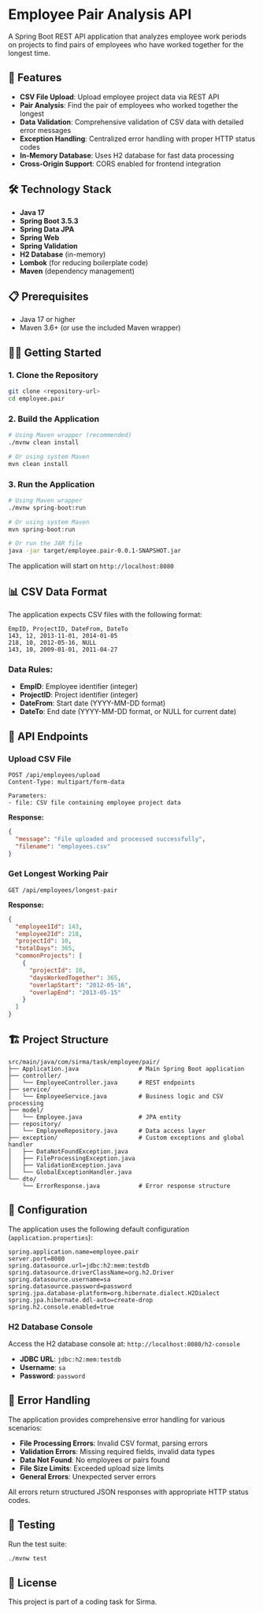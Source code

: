 # Employee Pair Analysis API

A Spring Boot REST API application that analyzes employee work periods on projects to find pairs of employees who have worked together for the longest time.

## 🚀 Features

- **CSV File Upload**: Upload employee project data via REST API
- **Pair Analysis**: Find the pair of employees who worked together the longest
- **Data Validation**: Comprehensive validation of CSV data with detailed error messages
- **Exception Handling**: Centralized error handling with proper HTTP status codes
- **In-Memory Database**: Uses H2 database for fast data processing
- **Cross-Origin Support**: CORS enabled for frontend integration

## 🛠️ Technology Stack

- **Java 17**
- **Spring Boot 3.5.3**
- **Spring Data JPA**
- **Spring Web**
- **Spring Validation**
- **H2 Database** (in-memory)
- **Lombok** (for reducing boilerplate code)
- **Maven** (dependency management)

## 📋 Prerequisites

- Java 17 or higher
- Maven 3.6+ (or use the included Maven wrapper)

## 🏃‍♂️ Getting Started

### 1. Clone the Repository
```bash
git clone <repository-url>
cd employee.pair
```

### 2. Build the Application
```bash
# Using Maven wrapper (recommended)
./mvnw clean install

# Or using system Maven
mvn clean install
```

### 3. Run the Application
```bash
# Using Maven wrapper
./mvnw spring-boot:run

# Or using system Maven
mvn spring-boot:run

# Or run the JAR file
java -jar target/employee.pair-0.0.1-SNAPSHOT.jar
```

The application will start on `http://localhost:8080`

## 📊 CSV Data Format

The application expects CSV files with the following format:
```
EmpID, ProjectID, DateFrom, DateTo
143, 12, 2013-11-01, 2014-01-05
218, 10, 2012-05-16, NULL
143, 10, 2009-01-01, 2011-04-27
```

### Data Rules:
- **EmpID**: Employee identifier (integer)
- **ProjectID**: Project identifier (integer)  
- **DateFrom**: Start date (YYYY-MM-DD format)
- **DateTo**: End date (YYYY-MM-DD format, or NULL for current date)

## 🔌 API Endpoints

### Upload CSV File
```http
POST /api/employees/upload
Content-Type: multipart/form-data

Parameters:
- file: CSV file containing employee project data
```

**Response:**
```json
{
  "message": "File uploaded and processed successfully",
  "filename": "employees.csv"
}
```

### Get Longest Working Pair
```http
GET /api/employees/longest-pair
```

**Response:**
```json
{
  "employee1Id": 143,
  "employee2Id": 218,
  "projectId": 10,
  "totalDays": 365,
  "commonProjects": [
    {
      "projectId": 10,
      "daysWorkedTogether": 365,
      "overlapStart": "2012-05-16",
      "overlapEnd": "2013-05-15"
    }
  ]
}
```

## 🏗️ Project Structure

```
src/main/java/com/sirma/task/employee/pair/
├── Application.java                 # Main Spring Boot application
├── controller/
│   └── EmployeeController.java      # REST endpoints
├── service/
│   └── EmployeeService.java         # Business logic and CSV processing
├── model/
│   └── Employee.java                # JPA entity
├── repository/
│   └── EmployeeRepository.java      # Data access layer
├── exception/                       # Custom exceptions and global handler
│   ├── DataNotFoundException.java
│   ├── FileProcessingException.java
│   ├── ValidationException.java
│   └── GlobalExceptionHandler.java
└── dto/
    └── ErrorResponse.java           # Error response structure
```

## 🔧 Configuration

The application uses the following default configuration (`application.properties`):

```properties
spring.application.name=employee.pair
server.port=8080
spring.datasource.url=jdbc:h2:mem:testdb
spring.datasource.driverClassName=org.h2.Driver
spring.datasource.username=sa
spring.datasource.password=password
spring.jpa.database-platform=org.hibernate.dialect.H2Dialect
spring.jpa.hibernate.ddl-auto=create-drop
spring.h2.console.enabled=true
```

### H2 Database Console
Access the H2 database console at: `http://localhost:8080/h2-console`
- **JDBC URL**: `jdbc:h2:mem:testdb`
- **Username**: `sa`
- **Password**: `password`

## 🚨 Error Handling

The application provides comprehensive error handling for various scenarios:

- **File Processing Errors**: Invalid CSV format, parsing errors
- **Validation Errors**: Missing required fields, invalid data types
- **Data Not Found**: No employees or pairs found
- **File Size Limits**: Exceeded upload size limits
- **General Errors**: Unexpected server errors

All errors return structured JSON responses with appropriate HTTP status codes.

## 🧪 Testing

Run the test suite:
```bash
./mvnw test
```


## 📄 License

This project is part of a coding task for Sirma.